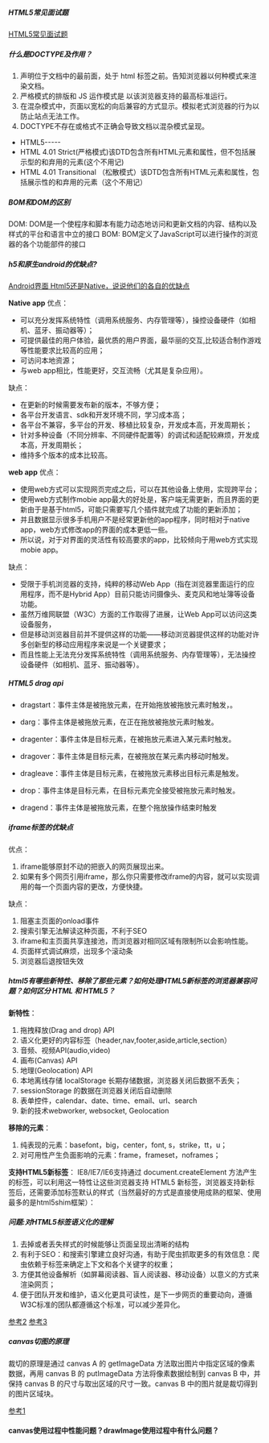 ##### HTML5常见面试题
[HTML5常见面试题](https://www.jianshu.com/p/e6e714eff7d5)

##### 什么是DOCTYPE及作用？
1. <!DOCTYPE> 声明位于文档中的最前面，处于 html 标签之前。告知浏览器以何种模式来渲染文档。 
2. 严格模式的排版和 JS 运作模式是  以该浏览器支持的最高标准运行。
3. 在混杂模式中，页面以宽松的向后兼容的方式显示。模拟老式浏览器的行为以防止站点无法工作。
4. DOCTYPE不存在或格式不正确会导致文档以混杂模式呈现。 

- HTML5-----<!DOCTYPE html>
- HTML 4.01 Strict(严格模式)该DTD包含所有HTML元素和属性，但不包括展示型的和弃用的元素<!DOCTYPE HTML PUBLIC "-//W3C//DTD HTML 4.01//EN" "http://www.w3.org/TR/html4/strict.dtd">(这个不用记)
- HTML 4.01 Transitional （松散模式）该DTD包含所有HTML元素和属性，包括展示性的和弃用的元素<!DOCTYPE HTML PUBLIC "-//W3C//DTD HTML 4.01 Transitional//EN" "http://www.w3.org/TR/html4/loose.dtd">（这个不用记）

##### BOM和DOM的区别
DOM: DOM是一个使程序和脚本有能力动态地访问和更新文档的内容、结构以及样式的平台和语言中立的接口
BOM: BOM定义了JavaScript可以进行操作的浏览器的各个功能部件的接口

##### h5和原生android的优缺点?
[Android界面 Html5还是Native，说说他们的各自的优缺点](https://blog.csdn.net/rockcode_li/article/details/39342999)

**Native app**
优点：
- 可以充分发挥系统特性（调用系统服务、内存管理等），操控设备硬件（如相机、蓝牙、振动器等）；
- 可提供最佳的用户体验，最优质的用户界面，最华丽的交互,比较适合制作游戏等性能要求比较高的应用；
- 可访问本地资源；
- 与web app相比，性能更好，交互流畅（尤其是复杂应用）。

缺点：
- 在更新的时候需要发布新的版本，不够方便；
- 各平台开发语言、sdk和开发环境不同，学习成本高；
- 各平台不兼容，多平台的开发、移植比较复杂，开发成本高，开发周期长；
- 针对多种设备（不同分辨率、不同硬件配置等）的调试和适配较麻烦，开发成本高，开发周期长；
- 维持多个版本的成本比较高。

**web app**
优点：
- 使用web方式可以实现网页完成之后，可以在其他设备上使用，实现跨平台；
- 使用web方式制作mobie app最大的好处是，客户端无需更新，而且界面的更新由于是基于html5，可能只需要写几个插件就完成了功能的更新添加；
- 并且数据显示很多手机用户不是经常更新他的app程序，同时相对于native app，web方式修改app的界面的成本更低一些。
- 所以说，对于对界面的灵活性有较高要求的app，比较倾向于用web方式实现mobie app。

缺点：
- 受限于手机浏览器的支持，纯粹的移动Web App（指在浏览器里面运行的应用程序，而不是Hybrid App）目前只能访问摄像头、麦克风和地址簿等设备功能。
- 虽然万维网联盟（W3C）方面的工作取得了进展，让Web App可以访问这类设备服务，
- 但是移动浏览器目前并不提供这样的功能——移动浏览器提供这样的功能对许多创新型的移动应用程序来说是一个关键要求；
- 而且性能上无法充分发挥系统特性（调用系统服务、内存管理等），无法操控设备硬件（如相机、蓝牙、振动器等）。

##### HTML5 drag api
- dragstart：事件主体是被拖放元素，在开始拖放被拖放元素时触发，。
- darg：事件主体是被拖放元素，在正在拖放被拖放元素时触发。
- dragenter：事件主体是目标元素，在被拖放元素进入某元素时触发。
- dragover：事件主体是目标元素，在被拖放在某元素内移动时触发。
- dragleave：事件主体是目标元素，在被拖放元素移出目标元素是触发。
- drop：事件主体是目标元素，在目标元素完全接受被拖放元素时触发。

- dragend：事件主体是被拖放元素，在整个拖放操作结束时触发

##### iframe标签的优缺点
优点：
1. iframe能够原封不动的把嵌入的网页展现出来。
2. 如果有多个网页引用iframe，那么你只需要修改iframe的内容，就可以实现调用的每一个页面内容的更改，方便快捷。

缺点：
1. 阻塞主页面的onload事件
2. 搜索引擎无法解读这种页面，不利于SEO
3. iframe和主页面共享连接池，而浏览器对相同区域有限制所以会影响性能。
4. 页面样式调试麻烦，出现多个滚动条
5. 浏览器后退按钮失效


##### html5有哪些新特性、移除了那些元素？如何处理HTML5新标签的浏览器兼容问题？如何区分 HTML 和 HTML5？
**新特性**：
1. 拖拽释放(Drag and drop) API
2. 语义化更好的内容标签（header,nav,footer,aside,article,section）
3. 音频、视频API(audio,video)
4. 画布(Canvas) API
5. 地理(Geolocation) API
6. 本地离线存储 localStorage 长期存储数据，浏览器关闭后数据不丢失；
7. sessionStorage 的数据在浏览器关闭后自动删除
8. 表单控件，calendar、date、time、email、url、search  
9. 新的技术webworker, websocket, Geolocation

**移除的元素**：
1. 纯表现的元素：basefont，big，center，font, s，strike，tt，u；
2. 对可用性产生负面影响的元素：frame，frameset，noframes；

**支持HTML5新标签**：
IE8/IE7/IE6支持通过 document.createElement 方法产生的标签，可以利用这一特性让这些浏览器支持 HTML5 新标签，浏览器支持新标签后，还需要添加标签默认的样式（当然最好的方式是直接使用成熟的框架、使用最多的是html5shim框架）：

<!--[if lt IE 9]>
<script> src="http://html5shim.googlecode.com/svn/trunk/html5.js"</script>
<![endif]-->


##### 问题:对HTML5标签语义化的理解

1. 去掉或者丢失样式的时候能够让页面呈现出清晰的结构
2. 有利于SEO：和搜索引擎建立良好沟通，有助于爬虫抓取更多的有效信息：爬虫依赖于标签来确定上下文和各个关键字的权重；
3. 方便其他设备解析（如屏幕阅读器、盲人阅读器、移动设备）以意义的方式来渲染网页；
4. 便于团队开发和维护，语义化更具可读性，是下一步网页的重要动向，遵循W3C标准的团队都遵循这个标准，可以减少差异化。

[参考2](https://www.cnblogs.com/freeyiyi1993/p/3615179.html)
[参考3](http://www.html5jscss.com/html5-semantics-section.html)


##### canvas切图的原理
裁切的原理是通过 canvas A 的 getImageData 方法取出图片中指定区域的像素数据，再用 canvas B 的 putImageData 方法将像素数据绘制到 canvas B 中，并保持 canvas B 的尺寸与取出区域的尺寸一致。canvas B 中的图片就是裁切得到的图片区域块。

[参考1](http://leonshi.com/2015/10/31/html5-canvas-image-compress-crop/)

#### canvas使用过程中性能问题？drawImage使用过程中有什么问题？



